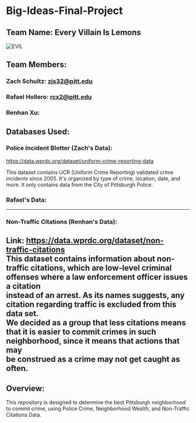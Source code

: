 # Big-Ideas-Final-Project

## Team Name: Every Villain Is Lemons

![EVIL](https://external-preview.redd.it/2Ak3d6XGDuQYCuWI7El8esni0FwedYaAHJYs-oqR0po.png?auto=webp&s=d38585bf7a2d1c1a679251308b7e3c1c5e771f6e)

## Team Members:

### Zach Schultz: zjs32@pitt.edu
### Rafael Hollero: rcx2@pitt.edu
### Renhan Xu:

## Databases Used:

### Police Incident Blotter (Zach's Data):

https://data.wprdc.org/dataset/uniform-crime-reporting-data

This dataset contains UCR (Uniform Crime Reporting) validated crime incidents since 2005. It's organized by type of crime, location, date, and more. It only contains data from the City of Pittsburgh Police. 

### Rafael's Data:


----
### Non-Traffic Citations (Renhan's Data):<br>
Link: https://data.wprdc.org/dataset/non-traffic-citations<br>
This dataset contains information about non-traffic citations, which are low-level criminal offenses where a law enforcement officer issues a citation<br>
instead of an arrest. As its names suggests, any citation regarding traffic is excluded from this data set.<br>
We decided as a group that less citations means that it is easier to commit crimes in such neighborhood, since it means that actions that may<br>
be construed as a crime may not get caught as often.<br>
----



## Overview:

This repository is designed to determine the best Pittsburgh neighborhood to commit crime, using Police Crime, Neighborhood Wealth, and Non-Traffic Citations Data.
